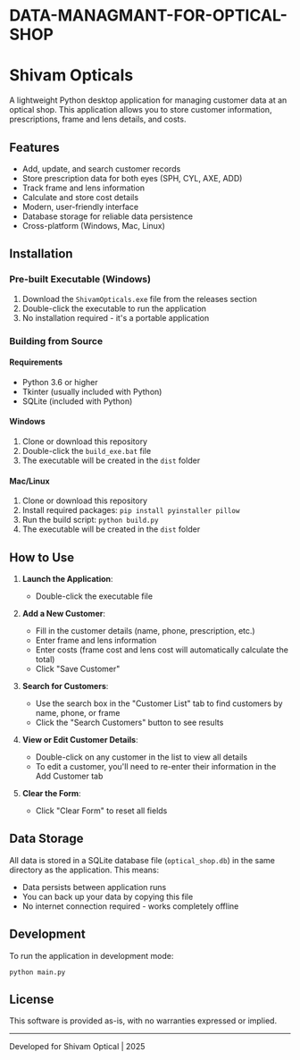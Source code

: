 # DATA-MANAGMANT-FOR-OPTICAL-SHOP
# Shivam Opticals

A lightweight Python desktop application for managing customer data at an optical shop. This application allows you to store customer information, prescriptions, frame and lens details, and costs.

## Features

- Add, update, and search customer records
- Store prescription data for both eyes (SPH, CYL, AXE, ADD)
- Track frame and lens information
- Calculate and store cost details
- Modern, user-friendly interface
- Database storage for reliable data persistence
- Cross-platform (Windows, Mac, Linux)

## Installation

### Pre-built Executable (Windows)

1. Download the `ShivamOpticals.exe` file from the releases section
2. Double-click the executable to run the application
3. No installation required - it's a portable application

### Building from Source

#### Requirements
- Python 3.6 or higher
- Tkinter (usually included with Python)
- SQLite (included with Python)

#### Windows
1. Clone or download this repository
2. Double-click the `build_exe.bat` file
3. The executable will be created in the `dist` folder

#### Mac/Linux
1. Clone or download this repository
2. Install required packages: `pip install pyinstaller pillow`
3. Run the build script: `python build.py`
4. The executable will be created in the `dist` folder

## How to Use

1. **Launch the Application**: 
   - Double-click the executable file

2. **Add a New Customer**:
   - Fill in the customer details (name, phone, prescription, etc.)
   - Enter frame and lens information
   - Enter costs (frame cost and lens cost will automatically calculate the total)
   - Click "Save Customer"

3. **Search for Customers**:
   - Use the search box in the "Customer List" tab to find customers by name, phone, or frame
   - Click the "Search Customers" button to see results

4. **View or Edit Customer Details**:
   - Double-click on any customer in the list to view all details
   - To edit a customer, you'll need to re-enter their information in the Add Customer tab
   
5. **Clear the Form**:
   - Click "Clear Form" to reset all fields

## Data Storage

All data is stored in a SQLite database file (`optical_shop.db`) in the same directory as the application. This means:
- Data persists between application runs
- You can back up your data by copying this file
- No internet connection required - works completely offline

## Development

To run the application in development mode:
```
python main.py
```

## License

This software is provided as-is, with no warranties expressed or implied.

---

Developed for Shivam Optical | 2025
